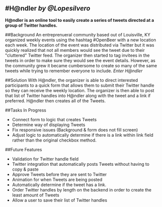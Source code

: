 #H@ndler
*by @Lopesilvero*
--------
**H@ndler is an online tool to easily create a series of tweets directed at a group of Twitter handles.**


##Background
An entreprenueral community based out of Louisville, KY organized weekly events using the hashtag #OpenBeer with a new location each week. The location of the event was distributed via Twitter but it was quickly realized that not all members would see the tweet due to their "cluttered" Twitter feed. The organizer then started to tag invitees in the tweets in order to make sure they would see the event details. However, as the community grew it became cumbersome to create so many of the same tweets while trying to remember everyone to include. *Enter H@ndler*


##Solution
With H@ndler, the organizer is able to direct interested participants to a quick form that allows them to submit their Twitter handle so they can receive the weekly location. The organizer is then able to post that list of Twitter handles into H@ndler along with the tweet and a link if preferred. H@ndler then creates all of the Tweets. 


##Tasks In Progress
* Connect form to logic that creates Tweets
* Determine way of displaying Tweets
* Fix responsive issues (Background & form does not fill screen)
* Adjust logic to automatically determine if there is a link within link field rather than the original checkbox method.


##Future Features
* Validation for Twitter handle field
* Twitter integration that automatically posts Tweets without having to copy & paste
* Approve Tweets before they are sent to Twitter
* Animation for when Tweets are being posted
* Automatically determine if the tweet has a link.
* Order Twitter handles by length on the backend in order to create the least amount of Tweets
* Allow a user to save their list of Twitter handles
